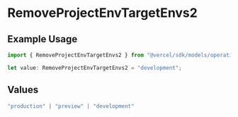 # RemoveProjectEnvTargetEnvs2

## Example Usage

```typescript
import { RemoveProjectEnvTargetEnvs2 } from "@vercel/sdk/models/operations/removeprojectenv.js";

let value: RemoveProjectEnvTargetEnvs2 = "development";
```

## Values

```typescript
"production" | "preview" | "development"
```
